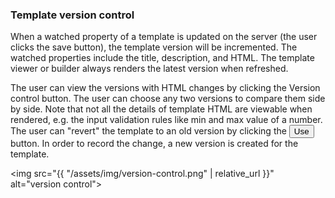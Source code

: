 ### Template version control

When a watched property of a template is updated on the server (the user clicks
the save button), the template version will be incremented. The watched
properties include the title, description, and HTML. The template viewer or
builder always renders the latest version when refreshed.

The user can view the versions with HTML changes by clicking the
<a data-toggle="tooltip" title="Check and switch versions" class="btn btn-primary">Version
control</a> button. The user can choose any two versions to compare them side by
side. Note that not all the details of template HTML are viewable when rendered,
e.g. the input validation rules like min and max value of a number. The user can
"revert" the template to an old version by clicking the
<button data-toggle="tooltip" title="Create a new version" class="btn btn-primary use">Use</button>
button. In order to record the change, a new version is created for the
template.

<img src="{{ "/assets/img/version-control.png" | relative_url }}" alt="version control">

